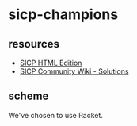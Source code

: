 # sicp-champions

## resources

* [SICP HTML Edition](http://sarabander.github.io/sicp/)
* [SICP Community Wiki - Solutions](http://community.schemewiki.org/?SICP-Solutions)

## scheme

We've chosen to use Racket.

